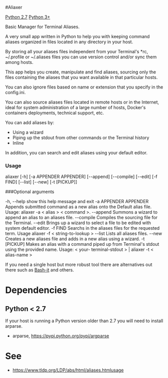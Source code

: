 #Aliaxer

[Python 2.7](https://img.shields.io/badge/Python%202.7--brightgreen.svg)
[Python 3+](https://img.shields.io/badge/Python%203%2B--brightgreen.svg)

Basic Manager for Terminal Aliases.
    
A very small app written in Python to help you with keeping command aliases organized in files located in any directory in your host. 

By storing all your aliases files independent from your Terminal's *rc, ~/.profile or ~/.aliases files you can use version control and/or sync them among hosts.

This app helps you create, manipulate and find aliases, sourcing only the files containing the aliases that you want available in that particular hosts. 

You can also ignore files based on name or extension that you specify in the config.ini.

You can also source aliases files located in remote hosts or in the Internet, ideal for system administration of a large number of hosts, Docker's containers deployments, technical support, etc.

You can add aliases by:
- Using a wizard
- Piping up the stdout from other commands or the Terminal history
- Inline

In addition, you can search and edit aliases using your default editor.

### Usage

aliaxer [-h] [-a APPENDER APPENDER] [--append] [--compile] [--edit]
        [-f FIND] [--list] [--new] [-t [PICKUP]]


###Optional arguments

  -h, --help            show this help message and exit
  -a APPENDER APPENDER  Appends submitted command as a new alias onto the
                        Default alias file. Usage: aliaxer -a < alias > <
                        command >.
  --append              Summons a wizard to append an alias to an aliases
                        file.
  --compile             Compiles the sourcing file for the Terminal.
  --edit                Brings up a wizard to select a file to be edited with
                        system default editor.
  -f FIND               Searchs in the aliases files for the requested term.
                        Usage aliaxer -f < string-to-lookup >
  --list                Lists all aliases files.
  --new                 Creates a new aliases file and adds in a new alias
                        using a wizard.
  -t [PICKUP]           Makes an alias with a command piped up from Terminal's
                        stdout using the provided name. Usage: < your-
                        terminal-stdout > | aliaxer -t < alias-name >

If you need a single host but more robust tool there are alternatives out there such as [Bash-it](https://github.com/Bash-it/bash-it) and others.

# Dependencies
## Python < 2.7
If your host is running a Python version older than 2.7 you will need to
install arparse.

- arparse, https://pypi.python.org/pypi/argparse

# See
- https://www.tldp.org/LDP/abs/html/aliases.htmlusage